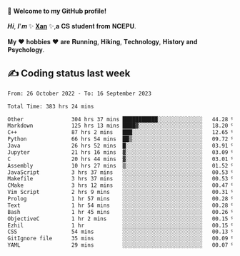 🎉 **Welcome to my GitHub profile!**</br></br>
𝑯𝒊, 𝑰'𝒎 ✨ [𝐗𝐚𝐧](https://xancoding.cn/) ✨,𝐚 𝐂𝐒 𝐬𝐭𝐮𝐝𝐞𝐧𝐭 𝐟𝐫𝐨𝐦 𝐍𝐂𝐄𝐏𝐔.</br></br>
𝐌𝐲 ❤ 𝐡𝐨𝐛𝐛𝐢𝐞𝐬 ❤ 𝐚𝐫𝐞 𝐑𝐮𝐧𝐧𝐢𝐧𝐠, 𝐇𝐢𝐤𝐢𝐧𝐠, 𝐓𝐞𝐜𝐡𝐧𝐨𝐥𝐨𝐠𝐲, 𝐇𝐢𝐬𝐭𝐨𝐫𝐲 𝐚𝐧𝐝 𝐏𝐬𝐲𝐜𝐡𝐨𝐥𝐨𝐠𝐲.

## ✍️ Coding status last week
<!--START_SECTION:waka-->

```txt
From: 26 October 2022 - To: 16 September 2023

Total Time: 383 hrs 24 mins

Other               304 hrs 37 mins ███████████░░░░░░░░░░░░░░   44.28 %
Markdown            125 hrs 13 mins ████▓░░░░░░░░░░░░░░░░░░░░   18.20 %
C++                 87 hrs 2 mins   ███░░░░░░░░░░░░░░░░░░░░░░   12.65 %
Python              66 hrs 54 mins  ██▒░░░░░░░░░░░░░░░░░░░░░░   09.72 %
Java                26 hrs 52 mins  █░░░░░░░░░░░░░░░░░░░░░░░░   03.91 %
Jupyter             21 hrs 16 mins  ▓░░░░░░░░░░░░░░░░░░░░░░░░   03.09 %
C                   20 hrs 44 mins  ▓░░░░░░░░░░░░░░░░░░░░░░░░   03.01 %
Assembly            10 hrs 27 mins  ▒░░░░░░░░░░░░░░░░░░░░░░░░   01.52 %
JavaScript          3 hrs 37 mins   ░░░░░░░░░░░░░░░░░░░░░░░░░   00.53 %
Makefile            3 hrs 37 mins   ░░░░░░░░░░░░░░░░░░░░░░░░░   00.53 %
CMake               3 hrs 12 mins   ░░░░░░░░░░░░░░░░░░░░░░░░░   00.47 %
Vim Script          2 hrs 9 mins    ░░░░░░░░░░░░░░░░░░░░░░░░░   00.31 %
Prolog              1 hr 57 mins    ░░░░░░░░░░░░░░░░░░░░░░░░░   00.28 %
Text                1 hr 54 mins    ░░░░░░░░░░░░░░░░░░░░░░░░░   00.28 %
Bash                1 hr 45 mins    ░░░░░░░░░░░░░░░░░░░░░░░░░   00.26 %
ObjectiveC          1 hr 2 mins     ░░░░░░░░░░░░░░░░░░░░░░░░░   00.15 %
Ezhil               1 hr            ░░░░░░░░░░░░░░░░░░░░░░░░░   00.15 %
CSS                 54 mins         ░░░░░░░░░░░░░░░░░░░░░░░░░   00.13 %
GitIgnore file      35 mins         ░░░░░░░░░░░░░░░░░░░░░░░░░   00.09 %
YAML                29 mins         ░░░░░░░░░░░░░░░░░░░░░░░░░   00.07 %
```

<!--END_SECTION:waka-->


<!-- ## 📈 My GitHub Stats
<p align="center">
    <img height="137px" src="https://github-readme-stats.vercel.app/api?username=Xancoding&hide_title=true&hide_border=true&show_icons=trueline_height=21&text_color=000&icon_color=000&bg_color=0,ea6161,ffc64d,fffc4d,52fa5a&theme=graywhite" /> 
    <img src="https://github-readme-stats.vercel.app/api/top-langs/?username=Xancoding&hide_title=true&hide_border=true&layout=compact&langs_count=6&text_color=000&icon_color=fff&bg_color=0,52fa5a,4dfcff,c64dff&theme=graywhite" /> 
</p> -->

<!-- ## 🔥 My GitHub activities of last 31 days.
<div align="center"> <img src="https://activity-graph.herokuapp.com/graph?username=XanCoding&theme=xcode" /> </div> -->

<!-- <p align="center"> 
  Visitor count<br/>
  <img src="https://profile-counter.glitch.me/xancoding/count.svg" />
</p> -->
